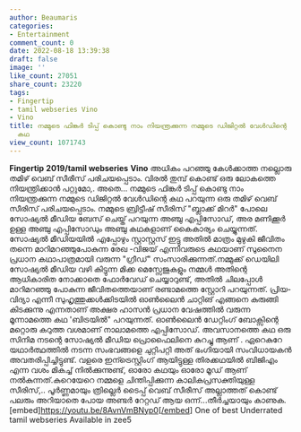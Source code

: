 ```yaml
---
author: Beaumaris
categories:
- Entertainment
comment_count: 0
date: 2022-08-18 13:39:38
draft: false
image: ''
like_count: 27051
share_count: 23220
tags:
- Fingertip
- tamil webseries Vino
- Vino
title: നമ്മുടെ ഫിങ്കർ ടിപ്പ് കൊണ്ടു നാം നിയന്ത്രക്കുന്ന നമ്മുടെ ഡിജിറ്റൽ വേൾഡിന്റെ
  കഥ
view_count: 1071743
---
```


**Fingertip** **2019/tamil webseries** **Vino** അധികം പറഞ്ഞു കേൾക്കാത്ത നല്ലൊരു തമിഴ് വെബ് സീരീസ് പരിചയപ്പെടാം. വിരൽ തുമ്പ് കൊണ്ട് ഒരു ലോകത്തെ നിയന്ത്രിക്കാൻ പറ്റുമോ,. അതെ... നമ്മുടെ ഫിങ്കർ ടിപ്പ് കൊണ്ടു നാം നിയന്ത്രക്കുന്ന നമ്മുടെ ഡിജിറ്റൽ വേൾഡിന്റെ കഥ പറയുന്ന ഒരു തമിഴ് വെബ് സീരിസ് പരിചയപ്പെടാം. നമ്മുടെ ബ്രിട്ടീഷ് സീരിസ് "ബ്ലാക്ക് മിറർ" പോലെ സോഷ്യൽ മീഡിയ ബേസ് ചെയ്ത് പറയുന്ന അഞ്ചു എപ്പിസോഡ്, അര മണിക്കൂർ ഉള്ള അഞ്ചു എപ്പിസോഡും അഞ്ചു കഥകളാണ് കൈകാര്യം ചെയ്യുന്നത്. സോഷ്യൽ മീഡിയയിൽ എപ്പോഴും സ്റ്റാസ്റ്റസ് ഇട്ടു അതിൽ മാത്രം മുഴുകി ജീവിതം തന്നെ മാറിമറഞ്ഞുപോകുന്ന രേഖ -വിജയ് എന്നിവരുടെ കഥയാണ് സുനൈന പ്രധാന കഥാപാത്രമായി വരുന്ന "ഗ്രീഡ്" സംസാരിക്കുന്നത്.നമ്മുക്ക് ഡെയിലി സോഷ്യൽ മീഡിയ വഴി കിട്ടുന്ന മിക്ക മെസ്സേജുകളും നമ്മൾ അതിന്റെ ആധികാരിത നോക്കാതെ ഫോർവേഡ് ചെയ്യാറുണ്ട്, അതിൽ ചിലപ്പോൾ മാറിമറഞ്ഞു പോകുന്ന ജീവിതത്തെയാണ് രണ്ടാമത്തെ സ്റ്റോറി പറയുന്നത്. പ്രിയ-വിദ്യാ എന്നീ സുഹൃത്തുക്കൾക്കിടയിൽ ഓൺലൈൻ ചാറ്റിങ് എങ്ങനെ കുരുങ്ങി കിടക്കുന്നു എന്നതാണ് അക്ഷര ഹാസൻ പ്രധാന വേഷത്തിൽ വരുന്ന മൂന്നാമത്തെ കഥ 'ബിട്രയിൽ" പറയുന്നത്. ഓൺലൈൻ ഡേറ്റിംഗ് ബോക്സിന്റെ മറ്റൊരു കറുത്ത വശമാണ് നാലാമത്തെ എപ്പിസോഡ്. അവസാനത്തെ കഥ ഒരു സിനിമ നടന്റെ സോഷ്യൽ മീഡിയ പ്രൊഫൈലിനെ കുറച്ചു ആണ് . ഏറെകുറേ യഥാർത്ഥത്തിൽ നടന്ന സംഭവങ്ങളെ ചുറ്റിപറ്റി അത് ഭംഗിയായി സംവിധായകൻ അവതരിപ്പിച്ചിട്ടുണ്ട്. വളരെ ഇന്ട്രെസ്റ്റിംഗ് ആയിട്ടുള്ള തിരക്കഥയിൽ ബിജിഎം എന്ന വശം മികച്ച് നിൽക്കുന്നുണ്ട്, ഓരോ കഥയും ഓരോ മൂഡ് ആണ് നൽകുന്നത്.കുറെയേറെ നമ്മളെ ചിന്തിപ്പിക്കുന്ന കാലികപ്രസക്തിയുള്ള സീരിസ്,.. പൂർണ്ണമായും ത്രില്ലെർ ടൈപ്പ് വെബ് സീരീസ് അല്ലാത്തത് കൊണ്ട് പലരും അറിയാതെ പോയ അണ്ടർ റേറ്റഡ് ആയ ഒന്ന്...തീർച്ചയായും കാണുക. [embed]https://youtu.be/8AvnVmBNyp0[/embed] One of best Underrated tamil webseries Available in zee5
